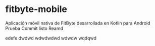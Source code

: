 # fitbyte-mobile
Aplicación móvil nativa de FitByte desarrollada en Kotlin para Android
Prueba
Commit
listo
 Reamd

edefe
dwdwd
wdwdwdwd
wdwdw
wqdqwd
